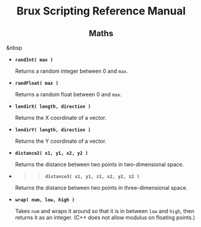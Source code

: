 # <center>**Brux Scripting Reference Manual**</center>
## <center>Maths</center>



&nbsp

* <a name="randInt"></a>**`randInt( max )`**

  Returns a random integer between 0 and `max`.

* <a name="randFloat"></a>**`randFloat( max )`**

  Returns a random float between 0 and `max`.

* <a name="lendirX"></a>**`lendirX( length, direction )`**

  Returns the X coordinate of a vector.

* <a name="lendirY"></a>**`lendirY( length, direction )`**

  Returns the Y coordinate of a vector.

* <a name="distance2"></a>**`distance2( x1, y1, x2, y2 )`**

  Returns the distance between two points in two-dimensional space.

* >><a name="distance3"></a>**`distance3( x1, y1, z1, x2, y2, z2 )`**

  Returns the distance between two points in three-dimensional space.

* <a name="wrap"></a>**`wrap( num, low, high )`**

  Takes `num` and wraps it around so that it is in between `low` and `high`, then returns it as an integer. (C++ does not allow modulus on floating points.)
